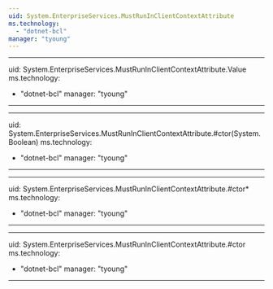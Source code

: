 ```yaml
---
uid: System.EnterpriseServices.MustRunInClientContextAttribute
ms.technology: 
  - "dotnet-bcl"
manager: "tyoung"
---
```


---
uid: System.EnterpriseServices.MustRunInClientContextAttribute.Value
ms.technology: 
  - "dotnet-bcl"
manager: "tyoung"
---

---
uid: System.EnterpriseServices.MustRunInClientContextAttribute.#ctor(System.Boolean)
ms.technology: 
  - "dotnet-bcl"
manager: "tyoung"
---

---
uid: System.EnterpriseServices.MustRunInClientContextAttribute.#ctor*
ms.technology: 
  - "dotnet-bcl"
manager: "tyoung"
---

---
uid: System.EnterpriseServices.MustRunInClientContextAttribute.#ctor
ms.technology: 
  - "dotnet-bcl"
manager: "tyoung"
---
